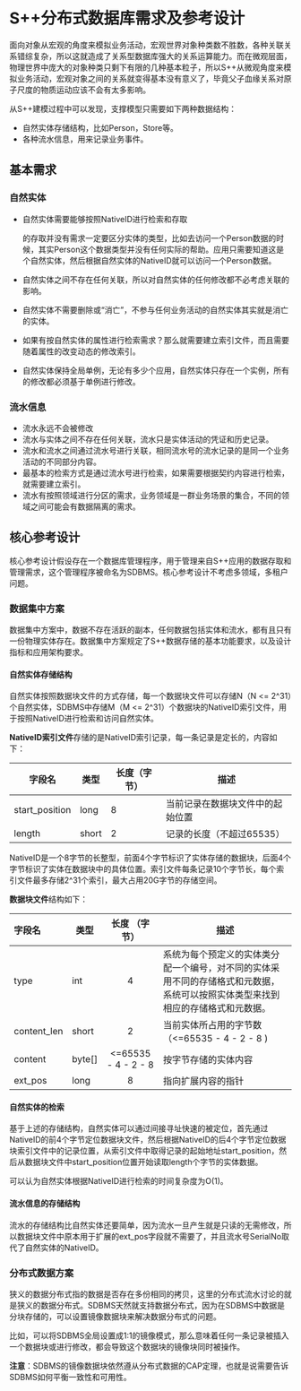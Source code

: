 # S++分布式数据库需求及参考设计

面向对象从宏观的角度来模拟业务活动，宏观世界对象种类数不胜数，各种关联关系错综复杂，所以这就造成了关系型数据库强大的关系运算能力。而在微观层面，物理世界中庞大的对象种类只剩下有限的几种基本粒子，所以S++从微观角度来模拟业务活动，宏观对象之间的关系就变得基本没有意义了，毕竟父子血缘关系对原子尺度的物质运动应该不会有太多影响。

从S++建模过程中可以发现，支撑模型只需要如下两种数据结构：

- 自然实体存储结构，比如Person，Store等。
- 各种流水信息，用来记录业务事件。

## 基本需求

### 自然实体

- 自然实体需要能够按照NativeID进行检索和存取

  的存取并没有需求一定要区分实体的类型，比如去访问一个Person数据的时候，其实Person这个数据类型并没有任何实际的帮助。应用只需要知道这是个自然实体，然后根据自然实体的NativeID就可以访问一个Person数据。

- 自然实体之间不存在任何关联，所以对自然实体的任何修改都不必考虑关联的影响。

- 自然实体不需要删除或“消亡”，不参与任何业务活动的自然实体其实就是消亡的实体。

- 如果有按自然实体的属性进行检索需求？那么就需要建立索引文件，而且需要随着属性的改变动态的修改索引。

- 自然实体保持全局单例，无论有多少个应用，自然实体只存在一个实例，所有的修改都必须基于单例进行修改。

### 流水信息

* 流水永远不会被修改
* 流水与实体之间不存在任何关联，流水只是实体活动的凭证和历史记录。
* 流水和流水之间通过流水号进行关联，相同流水号的流水记录的是同一个业务活动的不同部分内容。
* 最基本的检索方式是通过流水号进行检索，如果需要根据契约内容进行检索，就需要建立索引。
* 流水有按照领域进行分区的需求，业务领域是一群业务场景的集合，不同的领域之间可能会有数据隔离的需求。

## 核心参考设计

核心参考设计假设存在一个数据库管理程序，用于管理来自S++应用的数据存取和管理需求，这个管理程序被命名为SDBMS。核心参考设计不考虑多领域，多租户问题。

### 数据集中方案

数据集中方案中，数据不存在活跃的副本，任何数据包括实体和流水，都有且只有一份物理实体存在。数据集中方案规定了S++数据存储的基本功能要求，以及设计指标和应用架构要求。

#### 自然实体存储结构

自然实体按照数据块文件的方式存储，每一个数据块文件可以存储N（N <= 2^31）个自然实体，SDBMS中存储M（M <= 2^31）个数据块的NativeID索引文件，用于按照NativeID进行检索和访问自然实体。

**NativeID索引文件**存储的是NativeID索引记录，每一条记录是定长的，内容如下：

| 字段名         | 类型  | 长度（字节） | 描述                             |
| -------------- | ----- | ------------ | -------------------------------- |
| start_position | long  | 8            | 当前记录在数据块文件中的起始位置 |
| length         | short | 2            | 记录的长度（不超过65535）        |

NativeID是一个8字节的长整型，前面4个字节标识了实体存储的数据块，后面4个字节标识了实体在数据块中的具体位置。索引文件每条记录10个字节长，每个索引文件最多存储2^31个索引，最大占用20G字节的存储空间。

**数据块文件**结构如下：

| 字段名      | 类型   |   长度  （字节）    | 描述                                                         |
| :---------- | ------ | :-----------------: | ------------------------------------------------------------ |
| type        | int    |          4          | 系统为每个预定义的实体类分配一个编号，对不同的实体采用不同的存储格式和元数据，系统可以按照实体类型来找到相应的存储格式和元数据。 |
| content_len | short  |          2          | 当前实体所占用的字节数（<=65535 - 4 - 2 - 8 )                |
| content     | byte[] | <=65535 - 4 - 2 - 8 | 按字节存储的实体内容                                         |
| ext_pos     | long   |          8          | 指向扩展内容的指针                                           |

#### 自然实体的检索

基于上述的存储结构，自然实体可以通过间接寻址快速的被定位，首先通过NativeID的前4个字节定位数据块文件，然后根据NativeID的后4个字节定位数据块索引文件中的记录位置，从索引文件中取得记录的起始地址start_position，然后从数据块文件中start_position位置开始读取length个字节的实体数据。

可以认为自然实体根据NativeID进行检索的时间复杂度为O(1)。

#### 流水信息的存储结构

流水的存储结构比自然实体还要简单，因为流水一旦产生就是只读的无需修改，所以数据块文件中原本用于扩展的ext_pos字段就不需要了，并且流水号SerialNo取代了自然实体的NativeID。

### 分布式数据方案

狭义的数据分布式指的数据是否存在多份相同的拷贝，这里的分布式流水讨论的就是狭义的数据分布式。SDBMS天然就支持数据分布式，因为在SDBMS中数据是分块存储的，可以设置镜像数据块来解决数据分布式的问题。

比如，可以将SDBMS全局设置成1:1的镜像模式，那么意味着任何一条记录被插入一个数据块或进行修改，都会导致这个数据块的镜像块同时被操作。

**注意**：SDBMS的镜像数据块依然遵从分布式数据的CAP定理，也就是说需要告诉SDBMS如何平衡一致性和可用性。